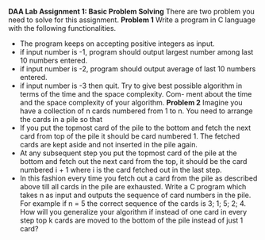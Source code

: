 **DAA Lab Assignment 1: Basic Problem Solving**
There are two problem you need to solve for this assignment.
**Problem 1**
Write a program in C language with the following functionalities.
- The program keeps on accepting positive integers as input.
- if input number is -1, program should output largest number among last 10 numbers
entered.
- if input number is -2, program should output average of last 10 numbers entered.
- if input number is -3 then quit.
Try to give best possible algorithm in terms of the time and the space complexity. Com-
ment about the time and the space complexity of your algorithm.
**Problem 2**
Imagine you have a collection of n cards numbered from 1 to n. You need to arrange the
cards in a pile so that
- If you put the topmost card of the pile to the bottom and fetch the next card from
top of the pile it should be card numbered 1. The fetched cards are kept aside and not
inserted in the pile again.
- At any subsequent step you put the topmost card of the pile at the bottom and fetch
out the next card from the top, it should be the card numbered i + 1 where i is the
card fetched out in the last step.
- In this fashion every time you fetch out a card from the pile as described above till all
cards in the pile are exhausted.
Write a C program which takes n as input and outputs the sequence of card numbers in
the pile. For example if n = 5 the correct sequence of the cards is 3; 1; 5; 2; 4. How will you
generalize your algorithm if instead of one card in every step top k cards are moved to the
bottom of the pile instead of just 1 card?
 
 
